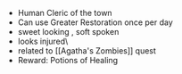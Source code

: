 - Human Cleric of the town
- Can use Greater Restoration once per day
- sweet looking , soft spoken
- looks injured\
- related to [[Agatha's Zombies]] quest 
- Reward: Potions of Healing